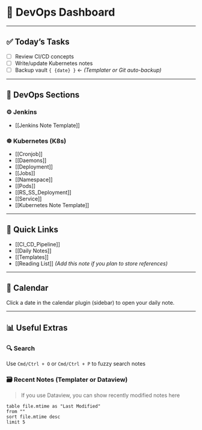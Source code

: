 # 🧭 DevOps Dashboard

---
## ✅ Today’s Tasks
- [ ] Review CI/CD concepts
- [ ] Write/update Kubernetes notes
- [ ] Backup vault `{ {date} }`  ← *(Templater or Git auto-backup)*

---
## 📁 DevOps Sections

### ⚙️ Jenkins
- [[Jenkins Note Template]]

### ☸️ Kubernetes (K8s)
- [[Cronjob]]
- [[Daemons]]
- [[Deployment]]
- [[Jobs]]
- [[Namespace]]
- [[Pods]]
- [[RS_SS_Deployment]]
- [[Service]]
- [[Kubernetes Note Template]]

---

## 🔗 Quick Links
- [[CI_CD_Pipeline]]
- [[Daily Notes]]
- [[Templates]]
- [[Reading List]] *(Add this note if you plan to store references)*

---

## 📅 Calendar
Click a date in the calendar plugin (sidebar) to open your daily note.

---

## 📊 Useful Extras

### 🔍 Search
Use `Cmd/Ctrl + O` or `Cmd/Ctrl + P` to fuzzy search notes

### 🗃️ Recent Notes (Templater or Dataview)
> If you use Dataview, you can show recently modified notes here

```dataview
table file.mtime as "Last Modified"
from ""
sort file.mtime desc
limit 5
